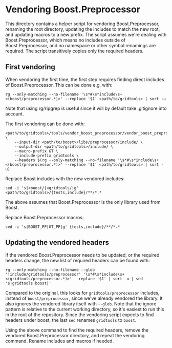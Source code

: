 # Vendoring Boost.Preprocessor

This directory contains a helper script for vendoring Boost.Preprocessor,
renaming the root directory, updating the includes to match the new root, and
updating macros to a new prefix. The script assumes we're dealing with
Boost.Preprocessor, which means no includes outside of Boost.Preprocessor, and
no namespace or other symbol renamings are required. The script transitively
copies only the required headers.

## First vendoring

When vendoring the first time, the first step requires finding direct
includes of Boost.Preprocessor. This can be done e.g. with:

``` shell
rg --only-matching --no-filename '\s*#\s*include\s+<(boost/preprocessor.*)>' --replace '$1' <path/to/gridtools> | sort -u
```

Note that using rg/ripgrep is useful since it will by default take .gitignore into account.

The first vendoring can be done with:

``` shell
<path/to/gridtools>/tools/vendor_boost_preprocessor/vendor_boost_preprocessor.py \
    --input-dir <path/to/boost>/libs/preprocessor/include/ \
    --output-dir <path/to/gridtools>/include/ \
    --macro-prefix GT \
    --include-prefix gridtools \
    --headers $(rg --only-matching --no-filename '\s*#\s*include\s+<(boost/preprocessor.*)>' --replace '$1' <path/to/gridtools> | sort -u)
```

Replace Boost includes with the new vendored includes:

``` shell
sed -i 's|<boost/|<gridtools/|g' <path/to/gridtools>/{tests,include}/**/*.*
```

The above assumes that Boost.Preprocessor is the only library used from Boost.

Replace Boost.Preprocessor macros:

``` shell
sed -i 's|BOOST_PP|GT_PP|g' {tests,include}/**/*.*
```

## Updating the vendored headers

If the vendored Boost.Preprocessor needs to be updated, or the required headers
change, the new list of required headers can be found with:

``` shell
rg --only-matching --no-filename --glob '!include/gridtools/preprocessor' '\s*#\s*include\s+<(gridtools/preprocessor.*)>' --replace '$1' | sort -u | sed 's|gridtools|boost|'
```

Compared to the original, this looks for `gridtools/preprocessor` includes,
instead of `boost/preprocessor`, since we've already vendored the library. It
also ignores the vendored library itself with `--glob`. Note that the ignore
pattern is relative to the current working directory, so it's easiest to run
this in the root of the repository. Since the vendoring script expects to find
headers under boost, the last `sed` renames `gridtools` to `boost`.

Using the above command to find the required headers, remove the vendored
Boost.Preprocessor directory, and repeat the vendoring command. Rename includes
and macros if needed.
